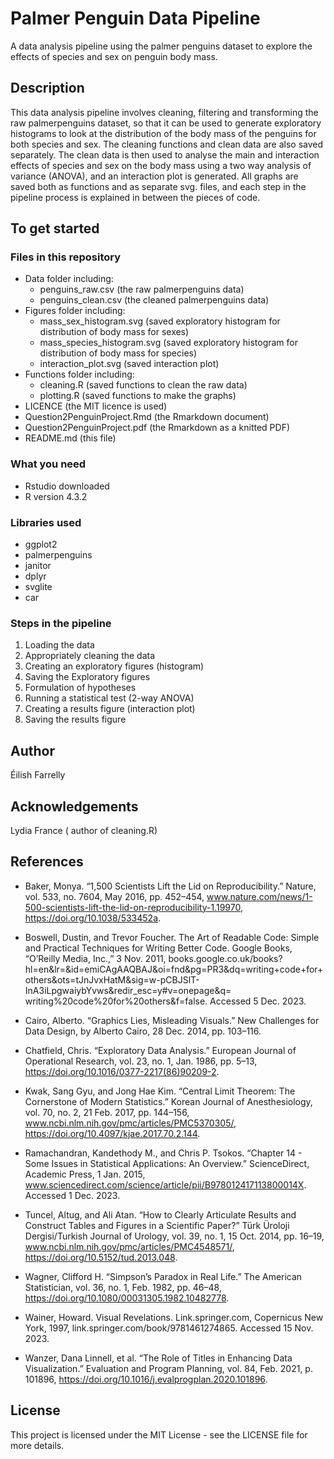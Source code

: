# Palmer Penguin Data Pipeline 

A data analysis pipeline using the palmer penguins dataset to explore the effects of species and sex on penguin body mass.

## Description

This data analysis pipeline involves cleaning, filtering and transforming the raw palmerpenguins dataset, so that it can be used to generate exploratory histograms to look at the distribution of the body mass of the penguins for both species and sex. The cleaning functions and clean data are also saved separately. The clean data is then used to analyse the main and interaction effects of species and sex on the body mass using a two way analysis of variance (ANOVA), and an interaction plot is generated. All graphs are saved both as functions and as separate svg. files, and each step in the pipeline process is explained in between the pieces of code.

## To get started

### Files in this repository

* Data folder including:
  - penguins_raw.csv (the raw palmerpenguins data)
  - penguins_clean.csv (the cleaned palmerpenguins data)
* Figures folder including:
  - mass_sex_histogram.svg (saved exploratory histogram for distribution of body mass for sexes)
  - mass_species_histogram.svg (saved exploratory histogram for distribution of body mass for species)
  - interaction_plot.svg (saved interaction plot)
* Functions folder including:
  - cleaning.R (saved functions to clean the raw data)
  - plotting.R (saved functions to make the graphs)
* LICENCE (the MIT licence is used)
* Question2PenguinProject.Rmd (the Rmarkdown document)
* Question2PenguinProject.pdf (the Rmarkdown as a knitted PDF)
* README.md (this file)

### What you need

* Rstudio downloaded 
* R version 4.3.2 
  
### Libraries used
* ggplot2
* palmerpenguins
* janitor
* dplyr
* svglite
* car

### Steps in the pipeline
1. Loading the data
2. Appropriately cleaning the data
3. Creating an exploratory figures (histogram)
4. Saving the Exploratory figures 
5. Formulation of hypotheses
6. Running a statistical test (2-way ANOVA)
7. Creating a results figure (interaction plot)
9. Saving the results figure

## Author

Éilish Farrelly

## Acknowledgements

Lydia France ( author of cleaning.R) 

## References

* Baker, Monya. “1,500 Scientists Lift the Lid on Reproducibility.” Nature, vol. 533, no. 7604, May 2016, pp. 452–454, www.nature.com/news/1-500-scientists-lift-the-lid-on-reproducibility-1.19970, https://doi.org/10.1038/533452a.

* Boswell, Dustin, and Trevor Foucher. The Art of Readable Code: Simple and Practical Techniques for Writing Better Code. Google Books, “O’Reilly Media, Inc.,” 3 Nov. 2011, books.google.co.uk/books?hl=en&lr=&id=emiCAgAAQBAJ&oi=fnd&pg=PR3&dq=writing+code+for+others&ots=tJnJvxHatM&sig=w-pCBJSlT-InA3iLpgwaiybYvws&redir_esc=y#v=onepage&q= writing%20code%20for%20others&f=false. Accessed 5 Dec. 2023.

* Cairo, Alberto. “Graphics Lies, Misleading Visuals.” New Challenges for Data Design, by Alberto Cairo, 28 Dec. 2014, pp. 103–116.

* Chatfield, Chris. “Exploratory Data Analysis.” European Journal of Operational Research, vol. 23, no. 1, Jan. 1986, pp. 5–13, https://doi.org/10.1016/0377-2217(86)90209-2.

* Kwak, Sang Gyu, and Jong Hae Kim. “Central Limit Theorem: The Cornerstone of Modern Statistics.” Korean Journal of Anesthesiology, vol. 70, no. 2, 21 Feb. 2017, pp. 144–156, www.ncbi.nlm.nih.gov/pmc/articles/PMC5370305/, https://doi.org/10.4097/kjae.2017.70.2.144.

* Ramachandran, Kandethody M., and Chris P. Tsokos. “Chapter 14 - Some Issues in Statistical Applications: An Overview.” ScienceDirect, Academic Press, 1 Jan. 2015, www.sciencedirect.com/science/article/pii/B978012417113800014X. Accessed 1 Dec. 2023.

* Tuncel, Altug, and Ali Atan. “How to Clearly Articulate Results and Construct Tables and Figures in a Scientific Paper?” Türk Üroloji Dergisi/Turkish Journal of Urology, vol. 39, no. 1, 15 Oct. 2014, pp. 16–19, www.ncbi.nlm.nih.gov/pmc/articles/PMC4548571/, https://doi.org/10.5152/tud.2013.048.

* Wagner, Clifford H. “Simpson’s Paradox in Real Life.” The American Statistician, vol. 36, no. 1, Feb. 1982, pp. 46–48, https://doi.org/10.1080/00031305.1982.10482778.

* Wainer, Howard. Visual Revelations. Link.springer.com, Copernicus New York, 1997, link.springer.com/book/9781461274865. Accessed 15 Nov. 2023.

* Wanzer, Dana Linnell, et al. “The Role of Titles in Enhancing Data Visualization.” Evaluation and Program Planning, vol. 84, Feb. 2021, p. 101896, https://doi.org/10.1016/j.evalprogplan.2020.101896.

## License

This project is licensed under the MIT License - see the LICENSE file for more details.



